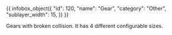 {{ infobox_object({
	"id": 120,
	"name": "Gear",
	"category": "Other",
	"sublayer_width": 15,
}) }}

Gears with broken collision. It has 4 different configurable sizes.